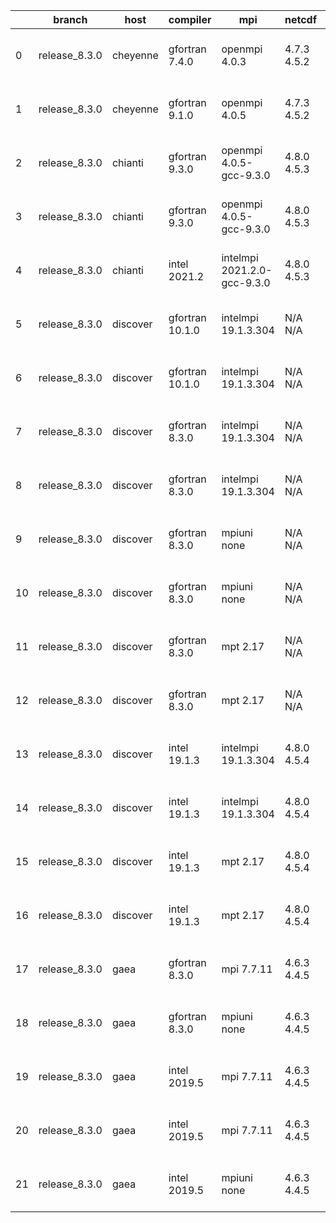 |    | branch        | host     | compiler        | mpi                         | netcdf      | o_g   | os     | build   | u_pass   | u_fail   | s_pass   | s_fail   | e_pass   | e_fail   | nuopc_pass   | nuopc_fail   | artifacts_hash                                                                                                                                                              | modified                  |
|----|---------------|----------|-----------------|-----------------------------|-------------|-------|--------|---------|----------|----------|----------|----------|----------|----------|--------------|--------------|-----------------------------------------------------------------------------------------------------------------------------------------------------------------------------|---------------------------|
|  0 | release_8.3.0 | cheyenne | gfortran 7.4.0  | openmpi 4.0.3               | 4.7.3 4.5.2 | O     | Linux  | pass    | pending  | pending  | pending  | pending  | pending  | pending  | pending      | pending      | [artifacts](https://github.com/esmf-org/esmf-test-artifacts/tree/89a821ac6a71b2bd2a1495b6964d80ef3218de68/release_8.3.0/cheyenne/gfortran/7.4.0/O/openmpi/4.0.3)            | 2022-06-03 02:16:25 -0600 |
|  1 | release_8.3.0 | cheyenne | gfortran 9.1.0  | openmpi 4.0.5               | 4.7.3 4.5.2 | O     | Linux  | pass    | pending  | pending  | pending  | pending  | pending  | pending  | pending      | pending      | [artifacts](https://github.com/esmf-org/esmf-test-artifacts/tree/afe9cd6316cca5f6ea18ff44943c23e75d9fde78/release_8.3.0/cheyenne/gfortran/9.1.0/O/openmpi/4.0.5)            | 2022-06-03 02:18:06 -0600 |
|  2 | release_8.3.0 | chianti  | gfortran 9.3.0  | openmpi 4.0.5-gcc-9.3.0     | 4.8.0 4.5.3 | O     | Linux  | pass    | 13665    | 0        | 49       | 0        | 80       | 0        | 50           | 0            | [artifacts](https://github.com/esmf-org/esmf-test-artifacts/tree/3832e5ea0cb5b0df12aad22e2f2d30e5cc197df8/release_8.3.0/chianti/gfortran/9.3.0/O/openmpi/4.0.5-gcc-9.3.0)   | 2022-06-03 02:16:44 -0400 |
|  3 | release_8.3.0 | chianti  | gfortran 9.3.0  | openmpi 4.0.5-gcc-9.3.0     | 4.8.0 4.5.3 | g     | Linux  | pass    | 13665    | 0        | 49       | 0        | 80       | 0        | 50           | 0            | [artifacts](https://github.com/esmf-org/esmf-test-artifacts/tree/0d8f5cdd1fa9e0705e8742de7c1106c540be789f/release_8.3.0/chianti/gfortran/9.3.0/g/openmpi/4.0.5-gcc-9.3.0)   | 2022-06-03 04:14:31 -0400 |
|  4 | release_8.3.0 | chianti  | intel 2021.2    | intelmpi 2021.2.0-gcc-9.3.0 | 4.8.0 4.5.3 | O     | Linux  | pass    | 13665    | 0        | 49       | 0        | 80       | 0        | 50           | 0            | [artifacts](https://github.com/esmf-org/esmf-test-artifacts/tree/8407332a3abd41956c926255378df2c3d0800b65/release_8.3.0/chianti/intel/2021.2/O/intelmpi/2021.2.0-gcc-9.3.0) | 2022-06-03 03:24:12 -0400 |
|  5 | release_8.3.0 | discover | gfortran 10.1.0 | intelmpi 19.1.3.304         | N/A N/A     | O     | Linux  | pass    | 13650    | 15       | 49       | 0        | 80       | 0        | 50           | 0            | [artifacts](https://github.com/esmf-org/esmf-test-artifacts/tree/ee5486ca5d6974ec1d46973b52b622fe61697be3/release_8.3.0/discover/gfortran/10.1.0/O/intelmpi/19.1.3.304)     | 2022-06-03 02:16:13 -0400 |
|  6 | release_8.3.0 | discover | gfortran 10.1.0 | intelmpi 19.1.3.304         | N/A N/A     | g     | Linux  | pass    | 13650    | 15       | 49       | 0        | 80       | 0        | 50           | 0            | [artifacts](https://github.com/esmf-org/esmf-test-artifacts/tree/3487e4f5dc854179b9918f2c1c5d9576d0edc07a/release_8.3.0/discover/gfortran/10.1.0/g/intelmpi/19.1.3.304)     | 2022-06-03 03:01:30 -0400 |
|  7 | release_8.3.0 | discover | gfortran 8.3.0  | intelmpi 19.1.3.304         | N/A N/A     | O     | Linux  | pass    | 13650    | 15       | 49       | 0        | 80       | 0        | 50           | 0            | [artifacts](https://github.com/esmf-org/esmf-test-artifacts/tree/4ec115e758ba7fe61bcca793412702a83c392cb5/release_8.3.0/discover/gfortran/8.3.0/O/intelmpi/19.1.3.304)      | 2022-06-03 02:04:55 -0400 |
|  8 | release_8.3.0 | discover | gfortran 8.3.0  | intelmpi 19.1.3.304         | N/A N/A     | g     | Linux  | pass    | 13650    | 15       | 49       | 0        | 80       | 0        | 50           | 0            | [artifacts](https://github.com/esmf-org/esmf-test-artifacts/tree/afb0c16d977db41eae1a92ebb966f6f1fd88fa26/release_8.3.0/discover/gfortran/8.3.0/g/intelmpi/19.1.3.304)      | 2022-06-03 02:22:26 -0400 |
|  9 | release_8.3.0 | discover | gfortran 8.3.0  | mpiuni none                 | N/A N/A     | O     | Linux  | pass    | 12142    | 0        | 8        | 0        | 43       | 0        | 0            | 50           | [artifacts](https://github.com/esmf-org/esmf-test-artifacts/tree/54a569fbe9f69f84c0b6d13b6b62b8393f9c5119/release_8.3.0/discover/gfortran/8.3.0/O/mpiuni/none)              | 2022-06-03 02:03:24 -0400 |
| 10 | release_8.3.0 | discover | gfortran 8.3.0  | mpiuni none                 | N/A N/A     | g     | Linux  | pass    | 12142    | 0        | 8        | 0        | 43       | 0        | 0            | 50           | [artifacts](https://github.com/esmf-org/esmf-test-artifacts/tree/fec99575d493581b72732ab84e04dceda83f6bcc/release_8.3.0/discover/gfortran/8.3.0/g/mpiuni/none)              | 2022-06-03 02:14:39 -0400 |
| 11 | release_8.3.0 | discover | gfortran 8.3.0  | mpt 2.17                    | N/A N/A     | O     | Linux  | pass    | 13665    | 0        | 49       | 0        | 80       | 0        | 46           | 4            | [artifacts](https://github.com/esmf-org/esmf-test-artifacts/tree/23886b065e8561804e9572f073c8c63629449a0f/release_8.3.0/discover/gfortran/8.3.0/O/mpt/2.17)                 | 2022-06-03 02:07:09 -0400 |
| 12 | release_8.3.0 | discover | gfortran 8.3.0  | mpt 2.17                    | N/A N/A     | g     | Linux  | pass    | 13665    | 0        | 49       | 0        | 80       | 0        | 46           | 4            | [artifacts](https://github.com/esmf-org/esmf-test-artifacts/tree/ee5486ca5d6974ec1d46973b52b622fe61697be3/release_8.3.0/discover/gfortran/8.3.0/g/mpt/2.17)                 | 2022-06-03 02:16:13 -0400 |
| 13 | release_8.3.0 | discover | intel 19.1.3    | intelmpi 19.1.3.304         | 4.8.0 4.5.4 | O     | Linux  | pass    | 13665    | 0        | 49       | 0        | 80       | 0        | 50           | 0            | [artifacts](https://github.com/esmf-org/esmf-test-artifacts/tree/fec99575d493581b72732ab84e04dceda83f6bcc/release_8.3.0/discover/intel/19.1.3/O/intelmpi/19.1.3.304)        | 2022-06-03 02:14:39 -0400 |
| 14 | release_8.3.0 | discover | intel 19.1.3    | intelmpi 19.1.3.304         | 4.8.0 4.5.4 | g     | Linux  | pass    | 13665    | 0        | 49       | 0        | 80       | 0        | 50           | 0            | [artifacts](https://github.com/esmf-org/esmf-test-artifacts/tree/a74dbc5d817086f17a6f13acf67d7edb70813cbc/release_8.3.0/discover/intel/19.1.3/g/intelmpi/19.1.3.304)        | 2022-06-03 02:35:52 -0400 |
| 15 | release_8.3.0 | discover | intel 19.1.3    | mpt 2.17                    | 4.8.0 4.5.4 | O     | Linux  | pass    | 13665    | 0        | 49       | 0        | 80       | 0        | 50           | 0            | [artifacts](https://github.com/esmf-org/esmf-test-artifacts/tree/4d68cd495d898e98f74808073c9c3920b25462b5/release_8.3.0/discover/intel/19.1.3/O/mpt/2.17)                   | 2022-06-03 02:05:55 -0400 |
| 16 | release_8.3.0 | discover | intel 19.1.3    | mpt 2.17                    | 4.8.0 4.5.4 | g     | Linux  | pass    | 13665    | 0        | 49       | 0        | 80       | 0        | 50           | 0            | [artifacts](https://github.com/esmf-org/esmf-test-artifacts/tree/7955b65ba5db6ca97054b28b90a97b4ad2abeff9/release_8.3.0/discover/intel/19.1.3/g/mpt/2.17)                   | 2022-06-03 02:25:34 -0400 |
| 17 | release_8.3.0 | gaea     | gfortran 8.3.0  | mpi 7.7.11                  | 4.6.3 4.4.5 | g     | Unicos | pass    | 13664    | 1        | 49       | 0        | 80       | 0        | 47           | 3            | [artifacts](https://github.com/esmf-org/esmf-test-artifacts/tree/c528946f58dae121c60d7e496c1c6e49ef4871ba/release_8.3.0/gaea/gfortran/8.3.0/g/mpi/7.7.11)                   | 2022-06-03 02:37:43 -0400 |
| 18 | release_8.3.0 | gaea     | gfortran 8.3.0  | mpiuni none                 | 4.6.3 4.4.5 | g     | Unicos | pass    | 12142    | 0        | 8        | 0        | 43       | 0        | 0            | 50           | [artifacts](https://github.com/esmf-org/esmf-test-artifacts/tree/a5db28e4d3d42ab46d12673ddae00d4efb513a47/release_8.3.0/gaea/gfortran/8.3.0/g/mpiuni/none)                  | 2022-06-03 02:18:48 -0400 |
| 19 | release_8.3.0 | gaea     | intel 2019.5    | mpi 7.7.11                  | 4.6.3 4.4.5 | O     | Unicos | pass    | 13650    | 15       | 49       | 0        | 80       | 0        | 47           | 3            | [artifacts](https://github.com/esmf-org/esmf-test-artifacts/tree/99eeb9e33ce8955d22cbb1c3de5227fe919602fd/release_8.3.0/gaea/intel/2019.5/O/mpi/7.7.11)                     | 2022-06-03 01:40:35 -0400 |
| 20 | release_8.3.0 | gaea     | intel 2019.5    | mpi 7.7.11                  | 4.6.3 4.4.5 | g     | Unicos | pass    | 13650    | 15       | 49       | 0        | 80       | 0        | 47           | 3            | [artifacts](https://github.com/esmf-org/esmf-test-artifacts/tree/da0c2236069033ef0b2c268ef2b78499d6bb790f/release_8.3.0/gaea/intel/2019.5/g/mpi/7.7.11)                     | 2022-06-03 01:59:09 -0400 |
| 21 | release_8.3.0 | gaea     | intel 2019.5    | mpiuni none                 | 4.6.3 4.4.5 | g     | Unicos | pass    | 12127    | 15       | 8        | 0        | 43       | 0        | 0            | 50           | [artifacts](https://github.com/esmf-org/esmf-test-artifacts/tree/5d8d8e21c29a92f24fb6683b0aa262a54053bfa1/release_8.3.0/gaea/intel/2019.5/g/mpiuni/none)                    | 2022-06-03 01:45:32 -0400 |